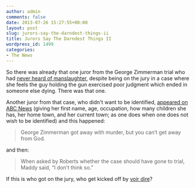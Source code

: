 ```yaml
---
author: admin
comments: false
date: 2013-07-26 15:27:55+00:00
layout: post
slug: jurors-say-the-darndest-things-ii
title: Jurors Say The Darndest Things II
wordpress_id: 1499
categories:
- The News
---
```


So there was already that one juror from the George Zimmerman trial who had [never heard of manslaughter](http://blog.ipsaloquitur.org/post/tip-of-my-tongue/), despite being on the jury in a case where she feels the guy holding the gun exercised poor judgment which ended in someone else dying. There was that one.

Another juror from that case, who didn't want to be identified, [appeared on ABC News](http://abcnews.go.com/US/george-zimmerman-juror-murder/story?id=19770659) (giving her first name, age, occupation, how many children she has, her home town, and her current town; as one does when one does not wish to be identified) and this happened:

> George Zimmerman got away with murder, but you can’t get away from God.

and then:

> When asked by Roberts whether the case should have gone to trial, Maddy said, “I don’t think so.”

If this is who got on the jury, who get kicked off by [voir dire](https://en.wikipedia.org/wiki/Voir_dire)?
